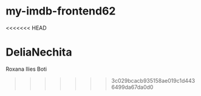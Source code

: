 # my-imdb-frontend62
<<<<<<< HEAD

DeliaNechita
=======
Roxana Ilies
Boti

>>>>>>> 3c029bcacb935158ae019c1d4436499da67da0d0
